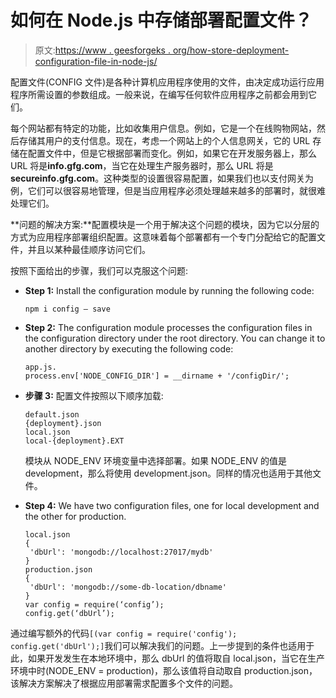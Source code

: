 # 如何在 Node.js 中存储部署配置文件？

> 原文:[https://www . geesforgeks . org/how-store-deployment-configuration-file-in-node-js/](https://www.geeksforgeeks.org/how-to-store-deployment-configuration-files-in-node-js/)

配置文件(CONFIG 文件)是各种计算机应用程序使用的文件，由决定成功运行应用程序所需设置的参数组成。一般来说，在编写任何软件应用程序之前都会用到它们。

每个网站都有特定的功能，比如收集用户信息。例如，它是一个在线购物网站，然后存储其用户的支付信息。现在，考虑一个网站上的个人信息网关，它的 URL 存储在配置文件中，但是它根据部署而变化。例如，如果它在开发服务器上，那么 URL 将是**info.gfg.com**，当它在处理生产服务器时，那么 URL 将是**secureinfo.gfg.com**。这种类型的设置很容易配置，如果我们也以支付网关为例，它们可以很容易地管理，但是当应用程序必须处理越来越多的部署时，就很难处理它们。

**问题的解决方案:**配置模块是一个用于解决这个问题的模块，因为它以分层的方式为应用程序部署组织配置。这意味着每个部署都有一个专门分配给它的配置文件，并且以某种最佳顺序访问它们。

按照下面给出的步骤，我们可以克服这个问题:

*   **Step 1:** Install the configuration module by running the following code:

    ```
    npm i config — save
    ```

*   **Step 2:** The configuration module processes the configuration files in the configuration directory under the root directory. You can change it to another directory by executing the following code:

    ```
    app.js.
    process.env['NODE_CONFIG_DIR'] = __dirname + '/configDir/';

    ```

*   **步骤 3:** 配置文件按照以下顺序加载:

    ```
    default.json
    {deployment}.json
    local.json
    local-{deployment}.EXT

    ```

    模块从 NODE_ENV 环境变量中选择部署。如果 NODE_ENV 的值是 development，那么将使用 development.json。同样的情况也适用于其他文件。

*   **Step 4:** We have two configuration files, one for local development and the other for production.

    ```
    local.json
    {
     'dbUrl': 'mongodb://localhost:27017/mydb'
    }
    production.json
    {
     'dbUrl': 'mongodb://some-db-location/dbname'
    }
    var config = require(‘config’);
    config.get(‘dbUrl’);

    ```

通过编写额外的代码`[(var config = require('config'); config.get('dbUrl');]`我们可以解决我们的问题。上一步提到的条件也适用于此，如果开发发生在本地环境中，那么 dbUrl 的值将取自 local.json，当它在生产环境中时(NODE_ENV = production)，那么该值将自动取自 production.json，该解决方案解决了根据应用部署需求配置多个文件的问题。